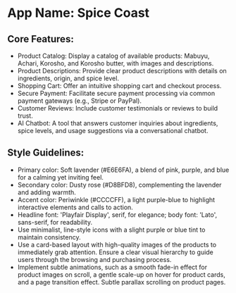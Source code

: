 # **App Name**: Spice Coast

## Core Features:

- Product Catalog: Display a catalog of available products: Mabuyu, Achari, Korosho, and Korosho butter, with images and descriptions.
- Product Descriptions: Provide clear product descriptions with details on ingredients, origin, and spice level.
- Shopping Cart: Offer an intuitive shopping cart and checkout process.
- Secure Payment: Facilitate secure payment processing via common payment gateways (e.g., Stripe or PayPal).
- Customer Reviews: Include customer testimonials or reviews to build trust.
- AI Chatbot: A tool that answers customer inquiries about ingredients, spice levels, and usage suggestions via a conversational chatbot.

## Style Guidelines:

- Primary color: Soft lavender (#E6E6FA), a blend of pink, purple, and blue for a calming yet inviting feel.
- Secondary color: Dusty rose (#D8BFD8), complementing the lavender and adding warmth.
- Accent color: Periwinkle (#CCCCFF), a light purple-blue to highlight interactive elements and calls to action.
- Headline font: 'Playfair Display', serif, for elegance; body font: 'Lato', sans-serif, for readability.
- Use minimalist, line-style icons with a slight purple or blue tint to maintain consistency.
- Use a card-based layout with high-quality images of the products to immediately grab attention. Ensure a clear visual hierarchy to guide users through the browsing and purchasing process.
- Implement subtle animations, such as a smooth fade-in effect for product images on scroll, a gentle scale-up on hover for product cards, and a page transition effect. Subtle parallax scrolling on product pages.